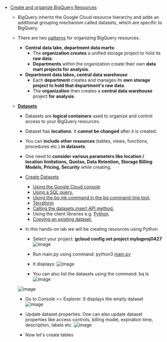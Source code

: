 - [Create and organize BigQuery Resources](https://cloud.google.com/bigquery/docs/resource-hierarchy)
  - BigQuery inherits the Google Cloud resource hierarchy and adds an additional grouping mechanism called datasets, which are specific to BigQuery.

  - There are two [patterns](https://cloud.google.com/bigquery/docs/resource-hierarchy#patterns) for organizing BigQuery resources.
    - **Central data lake, department data marts:**
      - The **organization creates** a unified storage project to hold its **raw data**.
      - **Departments** within the organization create their own **data mart projects for analysis**.
    - **Department data lakes, central data warehouse**
      - Each **department** creates and manages its **own storage project to hold that department's raw data**.
      - The **organization** then creates a **central data warehouse** project **for analysis**.  

  - **[Datasets](https://cloud.google.com/bigquery/docs/datasets-intro)**
    - Datasets are **logical containers** used to organize and control access to your BigQuery resources.
    - Dataset has **locations**. It **cannot be changed** after it is created.
    - You can **include other resources** (tables, views, functions, procedures etc.) **in datasets**.
    - One need to **consider various parameters like location / location limitations, Quotas, Data Retention, Storage Billing Models, Pricing, Security** while creating.
    - [Create Datasets](https://cloud.google.com/bigquery/docs/datasets)
      - [Using the Google Cloud console](https://cloud.google.com/bigquery/docs/datasets#console)
      - [Using a SQL query.](https://cloud.google.com/bigquery/docs/datasets#sql)
      - [Using the bq mk command in the bq command-line tool.](https://cloud.google.com/bigquery/docs/datasets#bq)
      - [Terraform](https://cloud.google.com/bigquery/docs/datasets#terraform)
      - [Calling the datasets.insert API method.](https://cloud.google.com/bigquery/docs/datasets#api)
      - Using the client libraries e.g. [Python](https://cloud.google.com/bigquery/docs/datasets#python).
      - [Copying an existing dataset.](https://cloud.google.com/bigquery/docs/managing-datasets#copy-datasets)
    

    - In this hands-on lab we will be creating resources using Python

      - Select your project: **gcloud config set project mybqproj0427**
 ![image](https://github.com/Ajit1279/GCP_Learning/assets/81754034/2036fac7-a9f0-48b6-b954-dfb3bc5cb1c0)
     
      - Run main.py using command: python3 [main.py](https://github.com/Ajit1279/GCP_Learning/blob/main/20240316_BigDataAnalytics/240420_BigQuery/240427_CreateBQResources/main.py)

      - It displays:
 ![image](https://github.com/Ajit1279/GCP_Learning/assets/81754034/5563d00f-f79f-429e-91b0-7af2ddee8aec)
     
      - You can also list the datasets using the command: bq ls
     ![image](https://github.com/Ajit1279/GCP_Learning/assets/81754034/9bc6104a-162f-439b-968e-f579392f87ea)
   
     ![image](https://github.com/Ajit1279/GCP_Learning/assets/81754034/e3755acd-00e4-442c-98f3-130d96d75757)

      - Go to Console >> Explorer. It displays the empty dataset
    ![image](https://github.com/Ajit1279/GCP_Learning/assets/81754034/bbd6daab-0604-45e3-a85c-3787078abe67)

      - Update dataset properties: One can also update dataset properties like access controls, billing model, expiration time, description, labels etc.
    ![image](https://github.com/Ajit1279/GCP_Learning/assets/81754034/9da57998-ec1b-44fc-836a-539415a50a1d)

      - Now let's create tables
 
